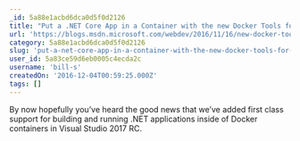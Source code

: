 ```yaml
---
_id: 5a88e1acbd6dca0d5f0d2126
title: "Put a .NET Core App in a Container with the new Docker Tools for Visual Studio"
url: 'https://blogs.msdn.microsoft.com/webdev/2016/11/16/new-docker-tools-for-visual-studio/'
category: 5a88e1acbd6dca0d5f0d2126
slug: 'put-a-net-core-app-in-a-container-with-the-new-docker-tools-for-visual-studio'
user_id: 5a83ce59d6eb0005c4ecda2c
username: 'bill-s'
createdOn: '2016-12-04T00:59:25.000Z'
tags: []
---
```


By now hopefully you’ve heard the good news that we’ve added first class support for building and running .NET applications inside of Docker containers in Visual Studio 2017 RC. 
